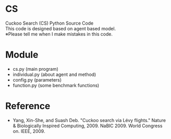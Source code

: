 # CS
Cuckoo Search (CS) Python Source Code  
This code is designed based on agent based model.  
※Please tell me when I make mistakes in this code.

# Module
- cs.py (main program)
- individual.py (about agent and method)
- config.py (parameters)
- function.py (some benchmark functions)

# Reference 
- Yang, Xin-She, and Suash Deb. "Cuckoo search via Lévy flights." Nature & Biologically Inspired Computing, 2009. NaBIC 2009. World Congress on. IEEE, 2009.
